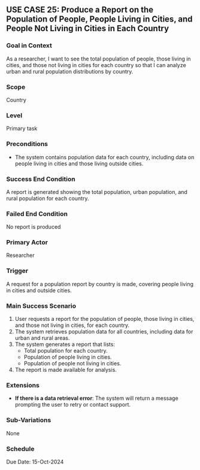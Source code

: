 ## USE CASE 25: Produce a Report on the Population of People, People Living in Cities, and People Not Living in Cities in Each Country

### Goal in Context

As a researcher, I want to see the total population of people, those living in cities, and those not living in cities
for each country so that I can analyze urban and rural population distributions by country.

### Scope

Country

### Level

Primary task

### Preconditions

- The system contains population data for each country, including data on people living in cities and those living
  outside cities.

### Success End Condition

A report is generated showing the total population, urban population, and rural population for each country.

### Failed End Condition

No report is produced

### Primary Actor

Researcher

### Trigger

A request for a population report by country is made, covering people living in cities and outside cities.

### Main Success Scenario

1. User requests a report for the population of people, those living in cities, and those not living in cities, for each
   country.
2. The system retrieves population data for all countries, including data for urban and rural areas.
3. The system generates a report that lists:
    - Total population for each country.
    - Population of people living in cities.
    - Population of people not living in cities.
4. The report is made available for analysis.

### Extensions

- **If there is a data retrieval error**: The system will return a message prompting the user to retry or contact
  support.

### Sub-Variations

None

### Schedule

Due Date: 15-Oct-2024
